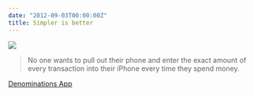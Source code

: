```yaml
---
date: "2012-09-03T00:00:00Z"
title: Simpler is better
---
```


<img src="/img/posts/denominations.jpg"/>
<blockquote>No one wants to pull out their phone and enter the exact amount of every transaction into their iPhone every time they spend money.</blockquote>
<a href="http://itunes.apple.com/us/app/denominations/id412103322?mt=8">Denominations App</a>